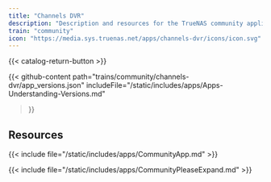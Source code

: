 ```yaml
---
title: "Channels DVR"
description: "Description and resources for the TrueNAS community application called Channels DVR."
train: "community"
icon: "https://media.sys.truenas.net/apps/channels-dvr/icons/icon.svg"
---
```


{{< catalog-return-button >}}

{{< github-content 
    path="trains/community/channels-dvr/app_versions.json"
	includeFile="/static/includes/apps/Apps-Understanding-Versions.md"
>}}

## Resources

{{< include file="/static/includes/apps/CommunityApp.md" >}}

{{< include file="/static/includes/apps/CommunityPleaseExpand.md" >}}
